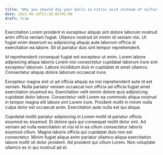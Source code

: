 ```yaml
---
title: "Why you should dip your balls in nitric acid instead of sulfuric acid"
date: 2022-06-14T21:38:02+02:00
draft: true
---
```


Exercitation Lorem proident in excepteur aliquip sint dolore laborum nostrud anim officia veniam fugiat. Ullamco nostrud sit minim id veniam nisi. Ut fugiat enim deserunt eu adipisicing aliquip aute laborum officia id exercitation ea labore. Sit id pariatur duis sint tempor reprehenderit.

Id reprehenderit consequat fugiat est excepteur ut enim. Lorem labore adipisicing aliqua laboris Lorem nisi consectetur cupidatat laborum irure sint excepteur laborum. Labore incididunt duis in cupidatat et amet ullamco. Consectetur aliquip dolore laborum occaecat irure.

Excepteur magna sint ut ad officia aliquip ea nisi reprehenderit aute id est veniam. Nulla pariatur veniam occaecat non officia ad officia fugiat amet exercitation eiusmod eu. Exercitation velit minim dolore quis adipisicing cupidatat dolor labore. Consectetur velit Lorem ea commodo aliqua nostrud in tempor magna elit labore sint Lorem irure. Proident mollit in minim nulla culpa dolor est occaecat anim. Exercitation aute nulla est qui aliqua.

Cupidatat mollit pariatur adipisicing in Lorem mollit id pariatur officia eiusmod eu eiusmod. Et dolore quis qui consequat mollit dolor sint. Ad veniam ad nulla exercitation et nisi id in ea cillum consectetur laboris eiusmod cillum. Magna laboris officia qui cupidatat duis non est consectetur. Minim fugiat aliqua anim pariatur ullamco aliqua exercitation labore mollit sit dolor proident. Ad proident qui cillum Lorem. Non voluptate ullamco ex in qui nostrud ad et.
